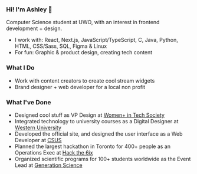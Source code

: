 ### Hi! I'm Ashley 💌
Computer Science student at UWO, with an interest in frontend development + design.


- I work with: React, Next.js, JavaScript/TypeScript, C, Java, Python, HTML, CSS/Sass, SQL, Figma & Linux
- For fun: Graphic & product design, creating tech content
### What I Do
- Work with content creators to create cool stream widgets
- Brand designer + web developer for a local non profit
### What I've Done
- Designed cool stuff as VP Design at [Women+ in Tech Society](https://www.instagram.com/wits.uwo/)
- Integrated technology to university courses as a Digital Designer at [Western University](https://itrc.uwo.ca/)
- Developed the official site, and designed the user interface as a Web Developer at [CSUS](https://www.instagram.com/westerncsus/)
- Planned the largest hackathon in Toronto for 400+ people as an Operations Exec at [Hack the 6ix](https://hackthe6ix.com/)
- Organized scientific programs for 100+ students worldwide as the Event Lead at [Generation Science](https://www.instagram.com/gen.sci/)
